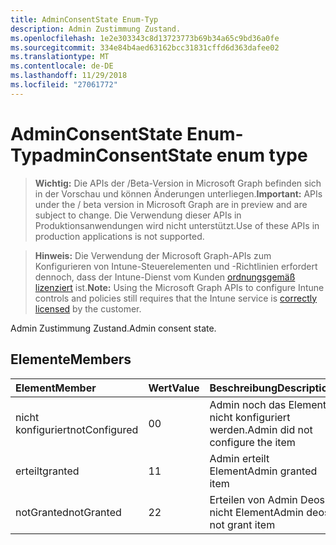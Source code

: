 ```yaml
---
title: AdminConsentState Enum-Typ
description: Admin Zustimmung Zustand.
ms.openlocfilehash: 1e2e303343c8d13723773b69b34a65c9bd36a0fe
ms.sourcegitcommit: 334e84b4aed63162bcc31831cffd6d363dafee02
ms.translationtype: MT
ms.contentlocale: de-DE
ms.lasthandoff: 11/29/2018
ms.locfileid: "27061772"
---
```

# <a name="adminconsentstate-enum-type"></a><span data-ttu-id="383d9-103">AdminConsentState Enum-Typ</span><span class="sxs-lookup"><span data-stu-id="383d9-103">adminConsentState enum type</span></span>

> <span data-ttu-id="383d9-104">**Wichtig:** Die APIs der /Beta-Version in Microsoft Graph befinden sich in der Vorschau und können Änderungen unterliegen.</span><span class="sxs-lookup"><span data-stu-id="383d9-104">**Important:** APIs under the / beta version in Microsoft Graph are in preview and are subject to change.</span></span> <span data-ttu-id="383d9-105">Die Verwendung dieser APIs in Produktionsanwendungen wird nicht unterstützt.</span><span class="sxs-lookup"><span data-stu-id="383d9-105">Use of these APIs in production applications is not supported.</span></span>

> <span data-ttu-id="383d9-106">**Hinweis:** Die Verwendung der Microsoft Graph-APIs zum Konfigurieren von Intune-Steuerelementen und -Richtlinien erfordert dennoch, dass der Intune-Dienst vom Kunden [ordnungsgemäß lizenziert](https://go.microsoft.com/fwlink/?linkid=839381) ist.</span><span class="sxs-lookup"><span data-stu-id="383d9-106">**Note:** Using the Microsoft Graph APIs to configure Intune controls and policies still requires that the Intune service is [correctly licensed](https://go.microsoft.com/fwlink/?linkid=839381) by the customer.</span></span>

<span data-ttu-id="383d9-107">Admin Zustimmung Zustand.</span><span class="sxs-lookup"><span data-stu-id="383d9-107">Admin consent state.</span></span>
## <a name="members"></a><span data-ttu-id="383d9-108">Elemente</span><span class="sxs-lookup"><span data-stu-id="383d9-108">Members</span></span>
|<span data-ttu-id="383d9-109">Element</span><span class="sxs-lookup"><span data-stu-id="383d9-109">Member</span></span>|<span data-ttu-id="383d9-110">Wert</span><span class="sxs-lookup"><span data-stu-id="383d9-110">Value</span></span>|<span data-ttu-id="383d9-111">Beschreibung</span><span class="sxs-lookup"><span data-stu-id="383d9-111">Description</span></span>|
|:---|:---|:---|
|<span data-ttu-id="383d9-112">nicht konfiguriert</span><span class="sxs-lookup"><span data-stu-id="383d9-112">notConfigured</span></span>|<span data-ttu-id="383d9-113">0</span><span class="sxs-lookup"><span data-stu-id="383d9-113">0</span></span>|<span data-ttu-id="383d9-114">Admin noch das Element nicht konfiguriert werden.</span><span class="sxs-lookup"><span data-stu-id="383d9-114">Admin did not configure the item</span></span>|
|<span data-ttu-id="383d9-115">erteilt</span><span class="sxs-lookup"><span data-stu-id="383d9-115">granted</span></span>|<span data-ttu-id="383d9-116">1</span><span class="sxs-lookup"><span data-stu-id="383d9-116">1</span></span>|<span data-ttu-id="383d9-117">Admin erteilt Element</span><span class="sxs-lookup"><span data-stu-id="383d9-117">Admin granted item</span></span>|
|<span data-ttu-id="383d9-118">notGranted</span><span class="sxs-lookup"><span data-stu-id="383d9-118">notGranted</span></span>|<span data-ttu-id="383d9-119">2</span><span class="sxs-lookup"><span data-stu-id="383d9-119">2</span></span>|<span data-ttu-id="383d9-120">Erteilen von Admin Deos nicht Element</span><span class="sxs-lookup"><span data-stu-id="383d9-120">Admin deos not grant item</span></span>|






